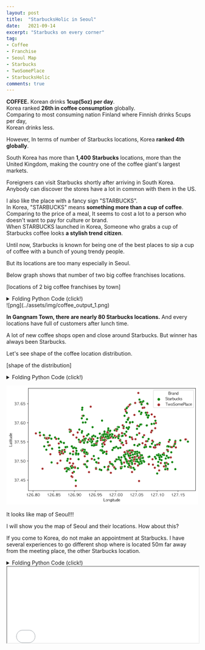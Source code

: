 ```yaml
---
layout: post
title:  "StarbucksHolic in Seoul"
date:   2021-09-14
excerpt: "Starbucks on every corner"
tag:
- Coffee
- Franchise
- Seoul Map
- Starbucks
- TwoSomePlace
- StarbucksHolic
comments: true
---
```


**COFFEE.**
Korean drinks **1cup(5oz) per day**.     
Korea ranked **26th in coffee consumption** globally.    
Comparing to most consuming nation Finland where Finnish drinks 5cups per day,    
Korean drinks less.    

However,
In terms of number of Starbucks locations,
Korea **ranked 4th globally**.    

South Korea has more than **1,400 Starbucks** locations, more than the United Kingdom,
making the country one of the coffee giant's largest markets. 

Foreigners can visit Starbucks shortly after arriving in South Korea.    
Anybody can discover the stores have a lot in common with them in the US.   

I also like the place with a fancy sign "STARBUCKS".     
In Korea, "STARBUCKS" means **something more than a cup of coffee**.   
Comparing to the price of a meal, It seems to cost a lot to a person who doesn't want to pay for culture or brand.     
When STARBUCKS launched in Korea, 
Someone who grabs a cup of Starbucks coffee looks **a stylish trend citizen**.   

Until now, Starbucks is known for being one of the best places to sip a cup of coffee with a bunch of young trendy people.

But its locations are too many especially in Seoul.

Below graph shows that number of two big coffee franchises locations.   

[locations of 2 big coffee franchises by town]
<details>
<summary>Folding Python Code (click!)</summary>
<div markdown="1">

```python
import pandas as pd
import numpy as np
import seaborn as sns
import googletrans
from googletrans import Translator
import matplotlib.pyplot as plt
from IPython.display import set_matplotlib_formats

translator = Translator()

plt.rc("font", family="AppleGothic")
plt.rc("axes", unicode_minus=False)

set_matplotlib_formats("retina")

df = pd.read_csv("../../info_20.csv")
df.rename(columns=lambda x: translator.translate(x).text, inplace=True)

columns = ['Mutual name', 'Country-in-class classification name', 'Classification name', 'Summary', 
           'Attempt', 'Life', 'Administrative name', 'Legal name', 'Street name address', 
           'Hardness', 'Latitude']
df = df[columns].copy()
df = df.rename(columns = {'Mutual name' : 'Store name', 'Summary' : 'Classification name-2', 'Attempt':'City', 'Life': 'Town','Hardness':'Longitude'})

fig = plt.figure(figsize=(15,5))
df_seoul = df.copy()
df_cafe = df_seoul[df_seoul["Store name"].notnull()&df_seoul['Store name'].str.contains('스타벅스|투썸플레이스')]
df_cafe.loc[df_cafe["Store name"].str.contains('스타벅스'), "Brand"] = "Starbucks"
df_cafe.loc[df_cafe["Store name"].str.contains('투썸플레이스'), "Brand"] = "TwoSomePlace"
sns.countplot(data=df_cafe, x="Town", hue="Brand")
colors = ["green", "brown"]
sns.set_palette(sns.color_palette(colors))

```
</div>
</details>
![png](../assets/img/coffee_output_1.png)
    
**In Gangnam Town, there are nearly 80 Starbucks locations.**
And every locations have full of customers after lunch time. 

A lot of new coffee shops open and close around Starbucks. 
But winner has always been Starbucks. 

Let's see shape of the coffee location distribution.  

[shape of the distribution]
<details>
<summary>Folding Python Code (click!)</summary>
<div markdown="1">

```python
fig = plt.figure(figsize=(8,5))
colors = ["green", "brown"]
sns.set_palette(sns.color_palette(colors))
sns.scatterplot(data=df_cafe, x="Longitude", y="Latitude", hue="Brand")
```
</div>
</details>

![png](../assets/img/coffee_output_2.png)
    
It looks like map of Seoul!!!

I will show you the map of Seoul and their locations. 
How about this?

If you come to Korea, do not make an appointment at Starbucks.
I have several experiences to go different shop where is located 50m far away from the meeting place, 
the other Starbucks location. 
<details>
<summary>Folding Python Code (click!)</summary>
<div markdown="1">

```python
import folium
lat = df_cafe["Latitude"].mean()
long = df_cafe["Longitude"].mean()
lat, long
m = folium.Map([lat, long], zoom_start=12, tiles="Stamen Toner")

for i in df_cafe.index:
    sub_lat = df_cafe.loc[i, "Latitude"]
    sub_long = df_cafe.loc[i, "Longitude"]
    
    title = f"{df_cafe.loc[i, 'Store name']} - {df_cafe.loc[i, 'Street name address']}"
    
    color = "green"
    if df_cafe.loc[i, "Store name"] == "투썸플레이스":
        color = "brown"
    
    folium.CircleMarker([sub_lat, sub_long],
                        radius=3,
                        color=color,
                          tooltip=title).add_to(m)
m
```
</div>
</details>

<iframe src="../assets/img/Coffee_franchise_map.html" height="200" width="100%"></iframe>